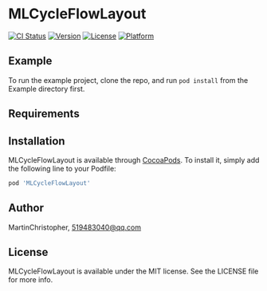 # MLCycleFlowLayout

[![CI Status](https://img.shields.io/travis/MartinChristopher/MLCycleFlowLayout.svg?style=flat)](https://travis-ci.org/MartinChristopher/MLCycleFlowLayout)
[![Version](https://img.shields.io/cocoapods/v/MLCycleFlowLayout.svg?style=flat)](https://cocoapods.org/pods/MLCycleFlowLayout)
[![License](https://img.shields.io/cocoapods/l/MLCycleFlowLayout.svg?style=flat)](https://cocoapods.org/pods/MLCycleFlowLayout)
[![Platform](https://img.shields.io/cocoapods/p/MLCycleFlowLayout.svg?style=flat)](https://cocoapods.org/pods/MLCycleFlowLayout)

## Example

To run the example project, clone the repo, and run `pod install` from the Example directory first.

## Requirements

## Installation

MLCycleFlowLayout is available through [CocoaPods](https://cocoapods.org). To install
it, simply add the following line to your Podfile:

```ruby
pod 'MLCycleFlowLayout'
```

## Author

MartinChristopher, 519483040@qq.com

## License

MLCycleFlowLayout is available under the MIT license. See the LICENSE file for more info.
